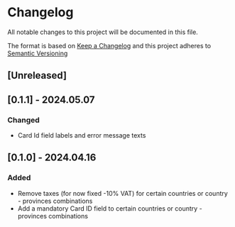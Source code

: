 # Changelog
All notable changes to this project will be documented in this file.

The format is based on [Keep a Changelog](https://keepachangelog.com/en/1.0.0/)
and this project adheres to [Semantic Versioning](https://semver.org/spec/v2.0.0.html)

## [Unreleased]

## [0.1.1] - 2024.05.07
### Changed
- Card Id field labels and error message texts

## [0.1.0] - 2024.04.16
### Added
- Remove taxes (for now fixed -10% VAT) for certain countries or country - provinces combinations
- Add a mandatory Card ID field to certain countries or country - provinces combinations
